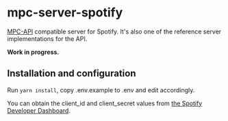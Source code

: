 # mpc-server-spotify

[MPC-API](https://github.com/mat-sz/MPC-API) compatible server for Spotify. It's also one of the reference server implementations for the API.

**Work in progress.**

## Installation and configuration

Run `yarn install`, copy .env.example to .env and edit accordingly.

You can obtain the client_id and client_secret values from [the Spotify Developer Dashboard](https://developer.spotify.com/dashboard/).